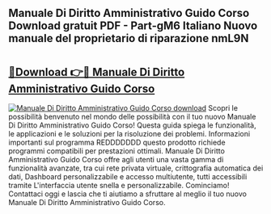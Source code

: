 ## Manuale Di Diritto Amministrativo Guido Corso Download gratuit PDF - Part-gM6 Italiano Nuovo manuale del proprietario di riparazione nmL9N

# <h2><a href="http://dfczlyy.blite.top/?on=Manuale+Di+Diritto+Amministrativo+Guido+Corso">🔗Download 👉🔴 Manuale Di Diritto Amministrativo Guido Corso</a></h2>

[![Manuale Di Diritto Amministrativo Guido Corso download](https://i.imgur.com/lujVjoI.png)](http://dfczlyy.blite.top/?on=Manuale+Di+Diritto+Amministrativo+Guido+Corso)
Scopri le possibilità benvenuto nel mondo delle possibilità con il tuo nuovo Manuale Di Diritto Amministrativo Guido Corso! Questa guida spiega le funzionalità, le applicazioni e le soluzioni per la risoluzione dei problemi. Informazioni importanti sul programma REDDDDDDD questo prodotto richiede programmi compatibili per prestazioni ottimali. Manuale Di Diritto Amministrativo Guido Corso offre agli utenti una vasta gamma di funzionalità avanzate, tra cui rete privata virtuale, crittografia automatica dei dati, Dashboard personalizzabile e accesso multiutente, tutti accessibili tramite L'interfaccia utente snella e personalizzabile. Cominciamo! Contattaci oggi e lascia che ti aiutiamo a sfruttare al meglio il tuo nuovo Manuale Di Diritto Amministrativo Guido Corso.
